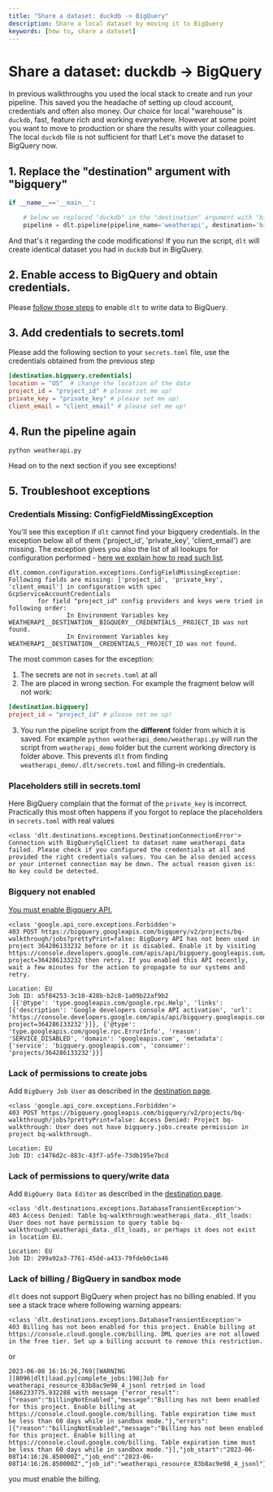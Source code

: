 ```yaml
---
title: "Share a dataset: duckdb -> BigQuery"
description: Share a local dataset by moving it to BigQuery
keywords: [how to, share a dataset]
---
```


# Share a dataset: duckdb -> BigQuery
In previous walkthroughs you used the local stack to create and run your pipeline. This saved you the headache of setting up cloud account, credentials and often also money. Our choice for local "warehouse" is `duckdb`, fast, feature rich and working everywhere. However at some point you want to move to production or share the results with your colleagues. The local `duckdb` file is not sufficient for that! Let's move the dataset to BigQuery now.

## 1. Replace the "destination" argument with "bigquery"
```python
if __name__=='__main__':

    # below we replaced "duckdb" in the "destination" argument with "bigquery"
    pipeline = dlt.pipeline(pipeline_name='weatherapi', destination='bigquery', dataset_name='weatherapi_data')
```
And that's it regarding the code modifications! If you run the script, `dlt` will create identical dataset you had in `duckdb` but in BigQuery.

## 2. Enable access to BigQuery and obtain credentials.
Please [follow those steps](../destinations/bigquery.md) to enable `dlt` to write data to BigQuery.

## 3. Add credentials to secrets.toml
Please add the following section to your `secrets.toml` file, use the credentials obtained from the previous step
```toml
[destination.bigquery.credentials]
location = "US"  # change the location of the data
project_id = "project_id" # please set me up!
private_key = "private_key" # please set me up!
client_email = "client_email" # please set me up!
```


## 4. Run the pipeline again
```
python weatherapi.py
```
Head on to the next section if you see exceptions!

## 5. Troubleshoot exceptions

### Credentials Missing: ConfigFieldMissingException
You'll see this exception if `dlt` cannot find your bigquery credentials. In the exception below all of them ('project_id', 'private_key', 'client_email') are missing. The exception gives you also the list of all lookups for configuration performed - [here we explain how to read such list](run-a-pipeline.md#missing-secret-or-configuration-values).
```
dlt.common.configuration.exceptions.ConfigFieldMissingException: Following fields are missing: ['project_id', 'private_key', 'client_email'] in configuration with spec GcpServiceAccountCredentials
        for field "project_id" config providers and keys were tried in following order:
                In Environment Variables key WEATHERAPI__DESTINATION__BIGQUERY__CREDENTIALS__PROJECT_ID was not found.
                In Environment Variables key WEATHERAPI__DESTINATION__CREDENTIALS__PROJECT_ID was not found.
```
The most common cases for the exception:
1. The secrets are not in `secrets.toml` at all
2. The are placed in wrong section. For example the fragment below will not work:
```toml
[destination.bigquery]
project_id = "project_id" # please set me up!
```
3. You run the pipeline script from the **different** folder from which it is saved. For example `python weatherapi_demo/weatherapi.py` will run the script from `weatherapi_demo` folder but the current working directory is folder above. This prevents `dlt` from finding `weatherapi_demo/.dlt/secrets.toml` and filling-in credentials.

### Placeholders still in secrets.toml
Here BigQuery complain that the format of the `private_key` is incorrect. Practically this most often happens if you forgot to replace the placeholders in `secrets.toml` with real values

```
<class 'dlt.destinations.exceptions.DestinationConnectionError'>
Connection with BigQuerySqlClient to dataset name weatherapi_data failed. Please check if you configured the credentials at all and provided the right credentials values. You can be also denied access or your internet connection may be down. The actual reason given is: No key could be detected.
```

### Bigquery not enabled
[You must enable Bigquery API.](https://console.cloud.google.com/apis/dashboard)
```
<class 'google.api_core.exceptions.Forbidden'>
403 POST https://bigquery.googleapis.com/bigquery/v2/projects/bq-walkthrough/jobs?prettyPrint=false: BigQuery API has not been used in project 364286133232 before or it is disabled. Enable it by visiting https://console.developers.google.com/apis/api/bigquery.googleapis.com/overview?project=364286133232 then retry. If you enabled this API recently, wait a few minutes for the action to propagate to our systems and retry.

Location: EU
Job ID: a5f84253-3c10-428b-b2c8-1a09b22af9b2
 [{'@type': 'type.googleapis.com/google.rpc.Help', 'links': [{'description': 'Google developers console API activation', 'url': 'https://console.developers.google.com/apis/api/bigquery.googleapis.com/overview?project=364286133232'}]}, {'@type': 'type.googleapis.com/google.rpc.ErrorInfo', 'reason': 'SERVICE_DISABLED', 'domain': 'googleapis.com', 'metadata': {'service': 'bigquery.googleapis.com', 'consumer': 'projects/364286133232'}}]
 ```

### Lack of permissions to create jobs
Add `BigQuery Job User` as described in the [destination page](../destinations/bigquery.md).
```
<class 'google.api_core.exceptions.Forbidden'>
403 POST https://bigquery.googleapis.com/bigquery/v2/projects/bq-walkthrough/jobs?prettyPrint=false: Access Denied: Project bq-walkthrough: User does not have bigquery.jobs.create permission in project bq-walkthrough.

Location: EU
Job ID: c1476d2c-883c-43f7-a5fe-73db195e7bcd
```

### Lack of permissions to query/write data
Add `BigQuery Data Editor` as described in the [destination page](../destinations/bigquery.md).
```
<class 'dlt.destinations.exceptions.DatabaseTransientException'>
403 Access Denied: Table bq-walkthrough:weatherapi_data._dlt_loads: User does not have permission to query table bq-walkthrough:weatherapi_data._dlt_loads, or perhaps it does not exist in location EU.

Location: EU
Job ID: 299a92a3-7761-45dd-a433-79fdeb0c1a46
```

### Lack of billing / BigQuery in sandbox mode
`dlt` does not support BigQuery when project has no billing enabled. If you see a stack trace where following warning appears:
```
<class 'dlt.destinations.exceptions.DatabaseTransientException'>
403 Billing has not been enabled for this project. Enable billing at https://console.cloud.google.com/billing. DML queries are not allowed in the free tier. Set up a billing account to remove this restriction.
```
or

```
2023-06-08 16:16:26,769|[WARNING              ]|8096|dlt|load.py|complete_jobs:198|Job for weatherapi_resource_83b8ac9e98_4_jsonl retried in load 1686233775.932288 with message {"error_result":{"reason":"billingNotEnabled","message":"Billing has not been enabled for this project. Enable billing at https://console.cloud.google.com/billing. Table expiration time must be less than 60 days while in sandbox mode."},"errors":[{"reason":"billingNotEnabled","message":"Billing has not been enabled for this project. Enable billing at https://console.cloud.google.com/billing. Table expiration time must be less than 60 days while in sandbox mode."}],"job_start":"2023-06-08T14:16:26.850000Z","job_end":"2023-06-08T14:16:26.850000Z","job_id":"weatherapi_resource_83b8ac9e98_4_jsonl"}
```
you must enable the billing.